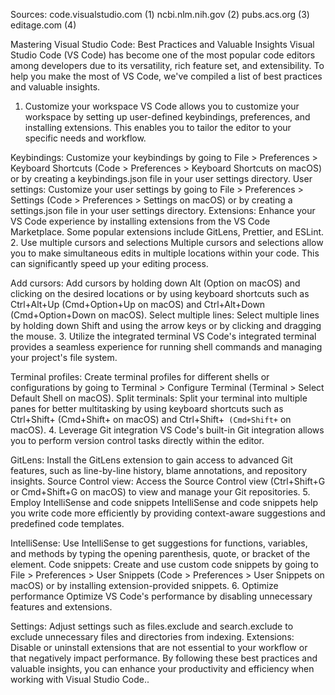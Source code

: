 Sources: code.visualstudio.com (1) ncbi.nlm.nih.gov (2) pubs.acs.org (3) editage.com (4)

Mastering Visual Studio Code: Best Practices and Valuable Insights
Visual Studio Code (VS Code) has become one of the most popular code editors among developers due to its versatility, rich feature set, and extensibility. To help you make the most of VS Code, we've compiled a list of best practices and valuable insights.

1. Customize your workspace
VS Code allows you to customize your workspace by setting up user-defined keybindings, preferences, and installing extensions. This enables you to tailor the editor to your specific needs and workflow.

Keybindings: Customize your keybindings by going to File > Preferences > Keyboard Shortcuts (Code > Preferences > Keyboard Shortcuts on macOS) or by creating a keybindings.json file in your user settings directory.
User settings: Customize your user settings by going to File > Preferences > Settings (Code > Preferences > Settings on macOS) or by creating a settings.json file in your user settings directory.
Extensions: Enhance your VS Code experience by installing extensions from the VS Code Marketplace. Some popular extensions include GitLens, Prettier, and ESLint.
2. Use multiple cursors and selections
Multiple cursors and selections allow you to make simultaneous edits in multiple locations within your code. This can significantly speed up your editing process.

Add cursors: Add cursors by holding down Alt (Option on macOS) and clicking on the desired locations or by using keyboard shortcuts such as Ctrl+Alt+Up (Cmd+Option+Up on macOS) and Ctrl+Alt+Down (Cmd+Option+Down on macOS).
Select multiple lines: Select multiple lines by holding down Shift and using the arrow keys or by clicking and dragging the mouse.
3. Utilize the integrated terminal
VS Code's integrated terminal provides a seamless experience for running shell commands and managing your project's file system.

Terminal profiles: Create terminal profiles for different shells or configurations by going to Terminal > Configure Terminal (Terminal > Select Default Shell on macOS).
Split terminals: Split your terminal into multiple panes for better multitasking by using keyboard shortcuts such as Ctrl+Shift+ (Cmd+Shift+ on macOS) and Ctrl+Shift+`` (Cmd+Shift+`` on macOS).
4. Leverage Git integration
VS Code's built-in Git integration allows you to perform version control tasks directly within the editor.

GitLens: Install the GitLens extension to gain access to advanced Git features, such as line-by-line history, blame annotations, and repository insights.
Source Control view: Access the Source Control view (Ctrl+Shift+G or Cmd+Shift+G on macOS) to view and manage your Git repositories.
5. Employ IntelliSense and code snippets
IntelliSense and code snippets help you write code more efficiently by providing context-aware suggestions and predefined code templates.

IntelliSense: Use IntelliSense to get suggestions for functions, variables, and methods by typing the opening parenthesis, quote, or bracket of the element.
Code snippets: Create and use custom code snippets by going to File > Preferences > User Snippets (Code > Preferences > User Snippets on macOS) or by installing extension-provided snippets.
6. Optimize performance
Optimize VS Code's performance by disabling unnecessary features and extensions.

Settings: Adjust settings such as files.exclude and search.exclude to exclude unnecessary files and directories from indexing.
Extensions: Disable or uninstall extensions that are not essential to your workflow or that negatively impact performance.
By following these best practices and valuable insights, you can enhance your productivity and efficiency when working with Visual Studio Code..